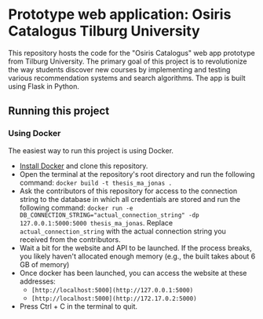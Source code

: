 # Prototype web application: Osiris Catalogus Tilburg University
This repository hosts the code for the "Osiris Catalogus" web app prototype from Tilburg University. The primary goal of this project is to revolutionize the way students discover new courses by implementing and testing various recommendation systems and search algorithms. The app is built using Flask in Python.


## Running this project

### Using Docker

The easiest way to run this project is using Docker.

- [Install Docker](docs/install_docker.md) and clone this repository.
- Open the terminal at the repository's root directory and run the following command: `docker build -t thesis_ma_jonas .`
- Ask the contributors of this repository for access to the connection string to the database in which all credentials are stored and run the following command: `docker run -e DB_CONNECTION_STRING="actual_connection_string" -dp 127.0.0.1:5000:5000 thesis_ma_jonas`. Replace `actual_connection_string` with the actual connection string you received from the contributors.
- Wait a bit for the website and API to be launched. If the process breaks, you likely haven't allocated enough memory (e.g., the built takes about 6 GB of memory)
- Once docker has been launched, you can access the website at these addresses:
    - `[http://localhost:5000](http://127.0.0.1:5000)`
    - `[http://localhost:5000](http://172.17.0.2:5000)`
- Press Ctrl + C in the terminal to quit.
